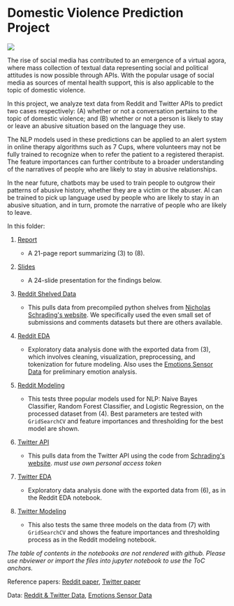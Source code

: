 # Domestic Violence Prediction Project

![](https://dedwardslaw.com/wp-content/uploads/Domestic-Violence-and-Children.jpg)

The rise of social media has contributed to an emergence of a virtual agora, where mass collection of textual data representing social and political attitudes is now possible through APIs. With the popular usage of social media as sources of mental health support, this is also applicable to the topic of domestic violence. 

In this project, we analyze text data from Reddit and Twitter APIs to predict two cases respectively: (A) whether or not a conversation pertains to the topic of domestic violence; and (B) whether or not a person is likely to stay or leave an abusive situation based on the language they use. 

The NLP models used in these predictions can be applied to an alert system in online therapy algorithms such as 7 Cups, where volunteers may not be fully trained to recognize when to refer the patient to a registered therapist. The feature importances can further contribute to a broader understanding of the narratives of people who are likely to stay in abusive relationships. 

In the near future, chatbots may be used to train people to outgrow their patterns of abusive history, whether they are a victim or the abuser. AI can be trained to pick up language used by people who are likely to stay in an abusive situation, and in turn, promote the narrative of people who are likely to leave.


In this folder:

1. [Report](https://github.com/eliepark/Domestic_Violence_Prediction/blob/main/Report.pdf)
	
	- A 21-page report summarizing (3) to (8).

2. [Slides](https://github.com/eliepark/Domestic_Violence_Prediction/blob/main/Slides.key)
	
	- A 24-slide presentation for the findings below.

3. [Reddit Shelved Data](https://github.com/eliepark/Domestic_Violence_Prediction/blob/main/Reddit_Shelved_Data.ipynb)

	- This pulls data from precompiled python shelves from [Nicholas Schrading's website](http://www.nicschrading.com/data/). We specifically used the even small set of submissions and comments datasets but there are others available. 

4. [Reddit EDA](https://github.com/eliepark/Domestic_Violence_Prediction/blob/main/Reddit_EDA.ipynb)

	- Exploratory data analysis done with the exported data from (3), which involves cleaning, visualization, preprocessing, and tokenization for future modeling. Also uses the [Emotions Sensor Data](https://www.kaggle.com/datasets/iwilldoit/emotions-sensor-data-set) for preliminary emotion analysis. 

5. [Reddit Modeling](https://github.com/eliepark/Domestic_Violence_Prediction/blob/main/Reddit_Modeling.ipynb)
	
	- This tests three popular models used for NLP: Naive Bayes Classifier, Random Forest Classifier, and Logistic Regression, on the processed dataset from (4). Best parameters are tested with `GridSearchCV` and feature importances and thresholding for the best model are shown. 
	
6. [Twitter API](https://github.com/eliepark/Domestic_Violence_Prediction/blob/main/Twitter_API.ipynb)
	
	- This pulls data from the Twitter API using the code from [Schrading's website](http://www.nicschrading.com/data/).  *must use own personal access token*

7. [Twitter EDA](https://github.com/eliepark/Domestic_Violence_Prediction/blob/main/Twitter_EDA.ipynb)
	
	- Exploratory data analysis done with the exported data from (6), as in the Reddit EDA notebook.

8. [Twitter Modeling](https://github.com/eliepark/Domestic_Violence_Prediction/blob/main/Twitter_Modeling.ipynb)
	
	- This also tests the same three models on the data from (7) with `GridSearchCV` and shows the feature importances and thresholding process as in the Reddit modeling notebook. 


*The table of contents in the notebooks are not rendered with github. Please use nbviewer or import the files into jupyter notebook to use the ToC anchors.*


Reference papers: [Reddit paper](https://aclanthology.org/D15-1309.pdf), [Twitter paper](https://aclanthology.org/N15-1139.pdf)

Data: [Reddit & Twitter Data](http://www.nicschrading.com/data/), [Emotions Sensor Data](https://www.kaggle.com/datasets/iwilldoit/emotions-sensor-data-set)